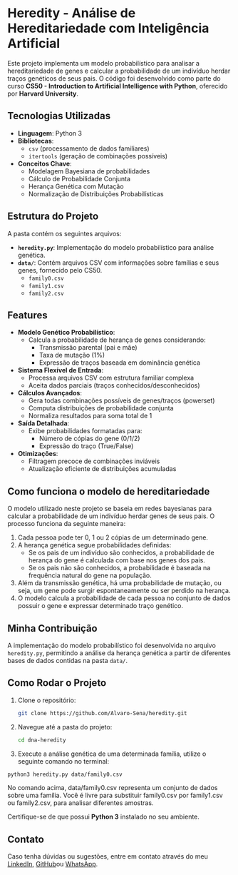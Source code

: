 # Heredity - Análise de Hereditariedade com Inteligência Artificial  

Este projeto implementa um modelo probabilístico para analisar a hereditariedade de genes e calcular a probabilidade de um indivíduo herdar traços genéticos de seus pais. O código foi desenvolvido como parte do curso **CS50 - Introduction to Artificial Intelligence with Python**, oferecido por **Harvard University**.  
## Tecnologias Utilizadas  
- **Linguagem**: Python 3  
- **Bibliotecas**:  
  - `csv` (processamento de dados familiares)  
  - `itertools` (geração de combinações possíveis)  
- **Conceitos Chave**:  
  - Modelagem Bayesiana de probabilidades  
  - Cálculo de Probabilidade Conjunta  
  - Herança Genética com Mutação  
  - Normalização de Distribuições Probabilísticas  
  
## Estrutura do Projeto  

A pasta contém os seguintes arquivos:  

- **`heredity.py`**: Implementação do modelo probabilístico para análise genética.  
- **`data/`**: Contém arquivos CSV com informações sobre famílias e seus genes, fornecido pelo CS50.  
  - `family0.csv`  
  - `family1.csv`  
  - `family2.csv` 

## Features  
- **Modelo Genético Probabilístico**:  
  - Calcula a probabilidade de herança de genes considerando:  
    - Transmissão parental (pai e mãe)  
    - Taxa de mutação (1%)  
    - Expressão de traços baseada em dominância genética  
- **Sistema Flexível de Entrada**:  
  - Processa arquivos CSV com estrutura familiar complexa  
  - Aceita dados parciais (traços conhecidos/desconhecidos)  
- **Cálculos Avançados**:  
  - Gera todas combinações possíveis de genes/traços (powerset)  
  - Computa distribuições de probabilidade conjunta  
  - Normaliza resultados para soma total de 1  
- **Saída Detalhada**:  
  - Exibe probabilidades formatadas para:  
    - Número de cópias do gene (0/1/2)  
    - Expressão do traço (True/False)  
- **Otimizações**:  
  - Filtragem precoce de combinações inviáveis  
  - Atualização eficiente de distribuições acumuladas  
  
## Como funciona o modelo de hereditariedade  

O modelo utilizado neste projeto se baseia em redes bayesianas para calcular a probabilidade de um indivíduo herdar genes de seus pais. O processo funciona da seguinte maneira:  

1. Cada pessoa pode ter 0, 1 ou 2 cópias de um determinado gene.  
2. A herança genética segue probabilidades definidas:
   - Se os pais de um indivíduo são conhecidos, a probabilidade de herança do gene é calculada com base nos genes dos pais.  
   - Se os pais não são conhecidos, a probabilidade é baseada na frequência natural do gene na população.  
3. Além da transmissão genética, há uma probabilidade de mutação, ou seja, um gene pode surgir espontaneamente ou ser perdido na herança.  
4. O modelo calcula a probabilidade de cada pessoa no conjunto de dados possuir o gene e expressar determinado traço genético.  

## Minha Contribuição  

A implementação do modelo probabilístico foi desenvolvida no arquivo `heredity.py`, permitindo a análise da herança genética a partir de diferentes bases de dados contidas na pasta `data/`.  

## Como Rodar o Projeto  

1. Clone o repositório:  
   ```bash
   git clone https://github.com/Alvaro-Sena/heredity.git  
   ```
2. Navegue até a pasta do projeto:  
   ```bash  
   cd dna-heredity   
   ```  
3. Execute a análise genética de uma determinada família, utilize o seguinte comando no terminal:  

```bash
python3 heredity.py data/family0.csv
```  
No comando acima, data/family0.csv representa um conjunto de dados sobre uma família. Você é livre para substituir family0.csv por family1.csv ou family2.csv, para analisar diferentes amostras.

Certifique-se de que possui **Python 3** instalado no seu ambiente.


## Contato
Caso tenha dúvidas ou sugestões, entre em contato através do meu [LinkedIn](www.linkedin.com/in/alvaro-sena), [GitHub](https://github.com/Alvaro-Sena)ou [WhatsApp](https://wa.me/447356040385).
